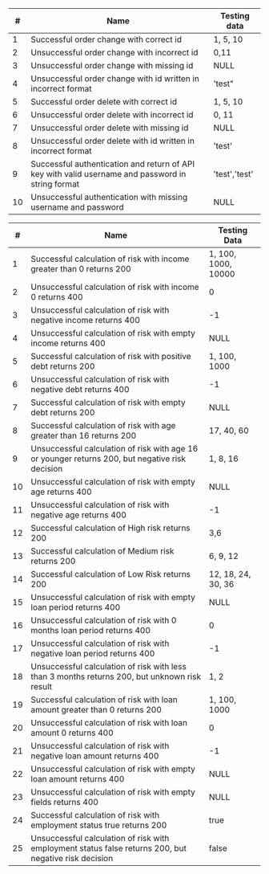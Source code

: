 |#| Name                                                                                          |Testing data|
|-|-----------------------------------------------------------------------------------------------|------------|
|1| Successful order change with correct id                                                       | 1, 5, 10|
|2| Unsuccessful order change with incorrect id                                                   | 0,11|
|3| Unsuccessful order change with missing id                                                     | NULL|
|4| Unsuccessful order change with id written in incorrect format                                 | 'test"|
|5| Successful order delete with correct id                                                       | 1, 5, 10|
|6| Unsuccessful order delete with incorrect id                                                   | 0, 11|
|7| Unsuccessful order delete with missing id                                                     | NULL|
|8| Unsuccessful order delete with id written in incorrect format                                 |'test'|
|9| Successful authentication and return of API key with valid username and password in string format |'test','test'|
|10| Unsuccessful authentication with missing username and password                                | NULL|


| #  | Name                                                                                                  | Testing Data        |
|----|-------------------------------------------------------------------------------------------------------|---------------------|
| 1  | Successful calculation of risk with income greater than 0 returns 200                                 | 1, 100, 1000, 10000 |
| 2  | Unsuccessful calculation of risk with income 0 returns 400                                            | 0                   |
| 3  | Unsuccessful calculation of risk with negative income returns 400                                     | -1                  |
| 4  | Unsuccessful calculation of risk with empty income returns 400                                        | NULL                |
| 5  | Successful calculation of risk with positive debt returns 200                                         | 1, 100, 1000        |
| 6  | Unsuccessful calculation of risk with negative debt returns 400                                       | -1                  |
| 7  | Successful calculation of risk with empty debt returns 200                                            | NULL                |
| 8  | Successful calculation of risk with age greater than 16 returns 200                                   | 17, 40, 60          |
| 9  | Unsuccessful calculation of risk with age 16 or younger returns 200, but negative risk decision       | 1, 8, 16            |
| 10 | Unsuccessful calculation of risk with empty age returns 400                                           | NULL                |
| 11 | Unsuccessful calculation of risk with negative age returns 400                                        | -1                  |
| 12 | Successful calculation of High risk returns 200                                                       | 3,6                 |
| 13 | Successful calculation of Medium risk returns 200                                                     | 6, 9, 12            |      |
| 14 | Successful calculation of Low Risk returns 200                                                        | 12, 18, 24, 30, 36  |
| 15 | Unsuccessful calculation of risk with empty loan period returns 400                                   | NULL                |
| 16 | Unsuccessful calculation of risk with 0 months loan period returns 400                                | 0                   |
| 17 | Unsuccessful calculation of risk with negative loan period returns 400                                | -1                  |
| 18 | Unsuccessful calculation of risk with less than 3 months returns 200, but unknown risk result         | 1, 2                |
| 19 | Successful calculation of risk with loan amount greater than 0 returns 200                            | 1, 100, 1000        |
| 20 | Unsuccessful calculation of risk with loan amount 0 returns 400                                       | 0                   |
| 21 | Unsuccessful calculation of risk with negative loan amount returns 400                                | -1                  |
| 22 | Unsuccessful calculation of risk with empty loan amount returns 400                                   | NULL                |
| 23 | Unsuccessful calculation of risk with empty fields returns 400                                        | NULL                |
| 24 | Successful calculation of risk with employment status true returns 200                                | true                |
| 25 | Unsuccessful calculation of risk with employment status false returns 200, but negative risk decision | false               |
